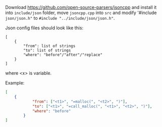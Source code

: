 ﻿
Download 
https://github.com/open-source-parsers/jsoncpp
and install it into `include/json` folder, move `jsoncpp.cpp` into `src` and modify '#include `json/json.h"` to `#include "../include/json/json.h"`.  

Json config files should look like this:
```
[
	{
		"from": list of strings
		"to": list of strings
		"where": "before"/"after"/"replace"
	}
]
```
where \<x\> is variable.

Example:
```json
[
	{
			"from": ["<t1>", "=malloc(", "<t2>", ")"],
			"to": ["<t1>", "=call_malloc(", "<t1>", "<t2>", ")"],
			"where": "before"
        }
]
```

